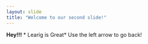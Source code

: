 ```yaml
---
layout: slide
title: "Welcome to our second slide!"
---
```

**Hey!!!** * Learig is Great*
Use the left arrow to go back!
